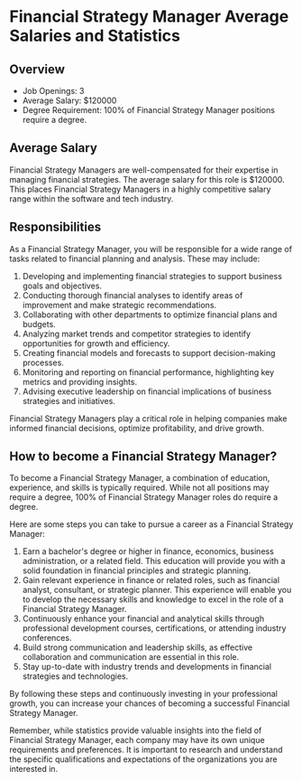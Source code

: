 # Financial Strategy Manager Average Salaries and Statistics

## Overview
- Job Openings: 3
- Average Salary: $120000
- Degree Requirement: 100% of Financial Strategy Manager positions require a degree.

## Average Salary
Financial Strategy Managers are well-compensated for their expertise in managing financial strategies. The average salary for this role is $120000. This places Financial Strategy Managers in a highly competitive salary range within the software and tech industry.

## Responsibilities
As a Financial Strategy Manager, you will be responsible for a wide range of tasks related to financial planning and analysis. These may include:

1. Developing and implementing financial strategies to support business goals and objectives.
2. Conducting thorough financial analyses to identify areas of improvement and make strategic recommendations.
3. Collaborating with other departments to optimize financial plans and budgets.
4. Analyzing market trends and competitor strategies to identify opportunities for growth and efficiency.
5. Creating financial models and forecasts to support decision-making processes.
6. Monitoring and reporting on financial performance, highlighting key metrics and providing insights.
7. Advising executive leadership on financial implications of business strategies and initiatives.

Financial Strategy Managers play a critical role in helping companies make informed financial decisions, optimize profitability, and drive growth.

## How to become a Financial Strategy Manager?
To become a Financial Strategy Manager, a combination of education, experience, and skills is typically required. While not all positions may require a degree, 100% of Financial Strategy Manager roles do require a degree.

Here are some steps you can take to pursue a career as a Financial Strategy Manager:

1. Earn a bachelor's degree or higher in finance, economics, business administration, or a related field. This education will provide you with a solid foundation in financial principles and strategic planning.
2. Gain relevant experience in finance or related roles, such as financial analyst, consultant, or strategic planner. This experience will enable you to develop the necessary skills and knowledge to excel in the role of a Financial Strategy Manager.
3. Continuously enhance your financial and analytical skills through professional development courses, certifications, or attending industry conferences.
4. Build strong communication and leadership skills, as effective collaboration and communication are essential in this role.
5. Stay up-to-date with industry trends and developments in financial strategies and technologies.

By following these steps and continuously investing in your professional growth, you can increase your chances of becoming a successful Financial Strategy Manager.

Remember, while statistics provide valuable insights into the field of Financial Strategy Manager, each company may have its own unique requirements and preferences. It is important to research and understand the specific qualifications and expectations of the organizations you are interested in.